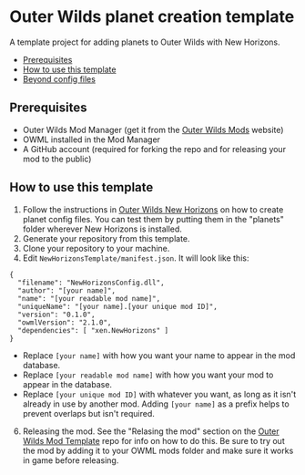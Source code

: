 # Outer Wilds planet creation template
 A template project for adding planets to Outer Wilds with New Horizons.

<!-- TOC -->
- [Prerequisites](#prerequisites)
- [How to use this template](#how-to-use-this-template)
- [Beyond config files](#beyond-config-files)

<!-- /TOC -->

## Prerequisites
- Outer Wilds Mod Manager (get it from the [Outer Wilds Mods](https://outerwildsmods.com/) website)
- OWML installed in the Mod Manager
- A GitHub account (required for forking the repo and for releasing your mod to the public)

## How to use this template
1. Follow the instructions in [Outer Wilds New Horizons](https://github.com/xen-42/outer-wilds-new-horizons) on how to create planet config files. You can test them by putting them in the "planets" folder wherever New Horizons is installed.
2. Generate your repository from this template.
3. Clone your repository to your machine.
4. Edit `NewHorizonsTemplate/manifest.json`. It will look like this:

```
{
  "filename": "NewHorizonsConfig.dll", 
  "author": "[your name]",
  "name": "[your readable mod name]",
  "uniqueName": "[your name].[your unique mod ID]",
  "version": "0.1.0",
  "owmlVersion": "2.1.0",
  "dependencies": [ "xen.NewHorizons" ]
}
```

- Replace `[your name]` with how you want your name to appear in the mod database.
- Replace `[your readable mod name]` with how you want your mod to appear in the database.
- Replace `[your unique mod ID]` with whatever you want, as long as it isn't already in use by another mod. Adding `[your name]` as a prefix helps to prevent overlaps but isn't required.

6. Releasing the mod. See the "Relasing the mod" section on the  [Outer Wilds Mod Template](https://github.com/Raicuparta/ow-mod-template) repo for info on how to do this. Be sure to try out the mod by adding it to your OWML mods folder and make sure it works in game before releasing.

